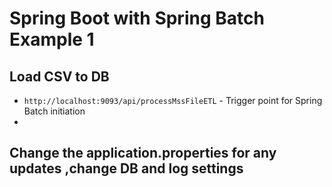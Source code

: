 # Spring Boot with Spring Batch Example 1
## Load CSV to DB
- `http://localhost:9093/api/processMssFileETL` - Trigger point for Spring Batch initiation
- 

## Change the application.properties for any updates ,change DB and log settings 
